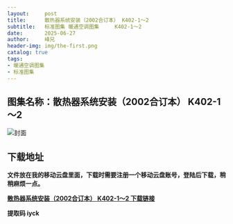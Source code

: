 ```yaml
---
layout:     post
title:      散热器系统安装（2002合订本） K402-1～2
subtitle:   标准图集 暖通空调图集 	K402-1～2
date:       2025-06-27
author:     峰兄
header-img: img/the-first.png
catalog: true
tags:
- 暖通空调图集
- 标准图集
---
```

## 图集名称：散热器系统安装（2002合订本） K402-1～2
![封面](https://pic1.imgdb.cn/item/685ded4b58cb8da5c874625c.jpg)


## 下载地址 ##
**文件放在我的移动云盘里面，下载时需要注册一个移动云盘账号，登陆后下载，稍稍麻烦一点。**  
  
[**散热器系统安装（2002合订本） K402-1～2 下载链接**](https://caiyun.139.com/w/i/2nQQVQVYjRfkc)


**提取码 iyck**

